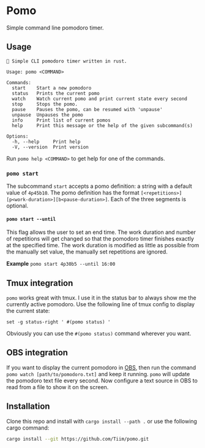 # Pomo

Simple command line pomodoro timer.


## Usage

```
🍅 Simple CLI pomodoro timer written in rust.

Usage: pomo <COMMAND>

Commands:
  start    Start a new pomodoro
  status   Prints the current pomo
  watch    Watch current pomo and print current state every second
  stop     Stops the pomo.
  pause    Pauses the pomo, can be resumed with 'unpause'
  unpause  Unpauses the pomo
  info     Print list of current pomos
  help     Print this message or the help of the given subcommand(s)

Options:
  -h, --help     Print help
  -V, --version  Print version
```

Run `pomo help <COMMAND>` to get help for one of the commands.

### `pomo start`

The subcommand `start` accepts a pomo definition: a string with a default value of `4p45b10`.
The pomo definition has the format `[<repetitions>][p<work-duration>][b<pause-duration>]`.
Each of the three segments is optional.

#### `pomo start --until`

This flag allows the user to set an end time. The work duration and number of repetitions will get changed so that 
the pomodoro timer finishes exactly at the specified time. The work duration is modified as little as possible from the manually set value, the manually set repetitions are ignored.

**Example**
`pomo start 4p30b5 --until 16:00`


## Tmux integration

`pomo` works great with tmux. I use it in the status bar to always show me the currently active pomodoro. Use the following line of tmux config to 
display the current state:

```tmux.config
set -g status-right ' #(pomo status) '
```

Obviously you can use the `#(pomo status)` command wherever you want.


## OBS integration

If you want to display the current pomodoro in [OBS](https://obsproject.com/), then run the command `pomo watch [path/to/pomodoro.txt]` and keep it running.
`pomo` will update the pomodoro text file every second. Now configure a text source in OBS to read from a file to show it on the screen.

## Installation

Clone this repo and install with `cargo install --path .` or use the following cargo command:

```sh
cargo install --git https://github.com/Tiim/pomo.git
```
